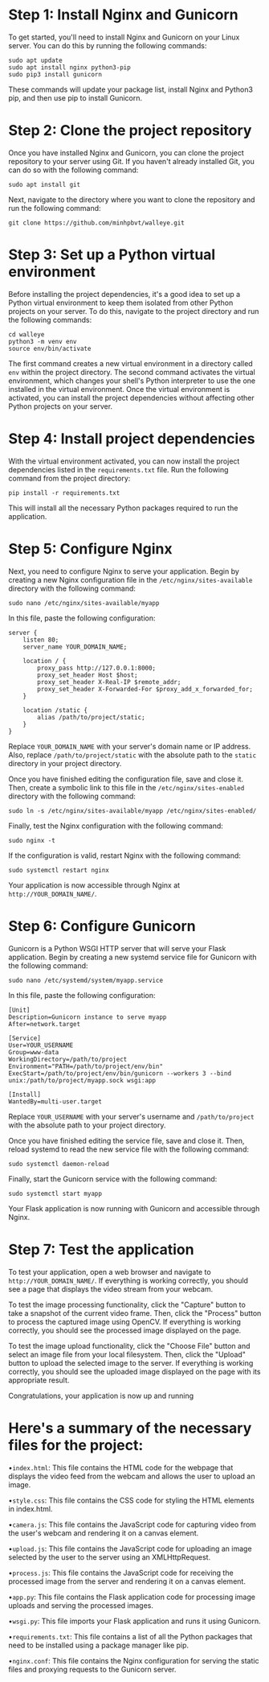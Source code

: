 # Step 1: Install Nginx and Gunicorn

To get started, you'll need to install Nginx and Gunicorn on your Linux server. You can do this by running the following commands:

```
sudo apt update
sudo apt install nginx python3-pip
sudo pip3 install gunicorn
```
These commands will update your package list, install Nginx and Python3 pip, and then use pip to install Gunicorn.
# Step 2: Clone the project repository

Once you have installed Nginx and Gunicorn, you can clone the project repository to your server using Git. If you haven't already installed Git, you can do so with the following command:
```
sudo apt install git
```
Next, navigate to the directory where you want to clone the repository and run the following command:
```
git clone https://github.com/minhpbvt/walleye.git
```
# Step 3: Set up a Python virtual environment

Before installing the project dependencies, it's a good idea to set up a Python virtual environment to keep them isolated from other Python projects on your server. To do this, navigate to the project directory and run the following commands:
```
cd walleye
python3 -m venv env
source env/bin/activate
```
The first command creates a new virtual environment in a directory called `env` within the project directory. The second command activates the virtual environment, which changes your shell's Python interpreter to use the one installed in the virtual environment. Once the virtual environment is activated, you can install the project dependencies without affecting other Python projects on your server.
# Step 4: Install project dependencies

With the virtual environment activated, you can now install the project dependencies listed in the `requirements.txt` file. Run the following command from the project directory:
```
pip install -r requirements.txt
```
This will install all the necessary Python packages required to run the application.
# Step 5: Configure Nginx

Next, you need to configure Nginx to serve your application. Begin by creating a new Nginx configuration file in the `/etc/nginx/sites-available` directory with the following command:

```
sudo nano /etc/nginx/sites-available/myapp
```

In this file, paste the following configuration:
```
server {
    listen 80;
    server_name YOUR_DOMAIN_NAME;

    location / {
        proxy_pass http://127.0.0.1:8000;
        proxy_set_header Host $host;
        proxy_set_header X-Real-IP $remote_addr;
        proxy_set_header X-Forwarded-For $proxy_add_x_forwarded_for;
    }

    location /static {
        alias /path/to/project/static;
    }
}

```
Replace `YOUR_DOMAIN_NAME` with your server's domain name or IP address. Also, replace `/path/to/project/static` with the absolute path to the `static` directory in your project directory.

Once you have finished editing the configuration file, save and close it. Then, create a symbolic link to this file in the `/etc/nginx/sites-enabled` directory with the following command:
```
sudo ln -s /etc/nginx/sites-available/myapp /etc/nginx/sites-enabled/
```
Finally, test the Nginx configuration with the following command:
```
sudo nginx -t
```
If the configuration is valid, restart Nginx with the following command:
```
sudo systemctl restart nginx
```
Your application is now accessible through Nginx at `http://YOUR_DOMAIN_NAME/`.
# Step 6: Configure Gunicorn

Gunicorn is a Python WSGI HTTP server that will serve your Flask application. Begin by creating a new systemd service file for Gunicorn with the following command:
```
sudo nano /etc/systemd/system/myapp.service
```
In this file, paste the following configuration:
```
[Unit]
Description=Gunicorn instance to serve myapp
After=network.target

[Service]
User=YOUR_USERNAME
Group=www-data
WorkingDirectory=/path/to/project
Environment="PATH=/path/to/project/env/bin"
ExecStart=/path/to/project/env/bin/gunicorn --workers 3 --bind unix:/path/to/project/myapp.sock wsgi:app

[Install]
WantedBy=multi-user.target
```
Replace `YOUR_USERNAME` with your server's username and `/path/to/project` with the absolute path to your project directory.

Once you have finished editing the service file, save and close it. Then, reload systemd to read the new service file with the following command:
```
sudo systemctl daemon-reload
```
Finally, start the Gunicorn service with the following command:
```
sudo systemctl start myapp
```
Your Flask application is now running with Gunicorn and accessible through Nginx.
# Step 7: Test the application

To test your application, open a web browser and navigate to `http://YOUR_DOMAIN_NAME/`. If everything is working correctly, you should see a page that displays the video stream from your webcam.

To test the image processing functionality, click the "Capture" button to take a snapshot of the current video frame. Then, click the "Process" button to process the captured image using OpenCV. If everything is working correctly, you should see the processed image displayed on the page.

To test the image upload functionality, click the "Choose File" button and select an image file from your local filesystem. Then, click the "Upload" button to upload the selected image to the server. If everything is working correctly, you should see the uploaded image displayed on the page with its appropriate result.

Congratulations, your application is now up and running

# Here's a summary of the necessary files for the project:

•`index.html`: This file contains the HTML code for the webpage that displays the video feed from the webcam and allows the user to upload an image.

•`style.css`: This file contains the CSS code for styling the HTML elements in index.html.

•`camera.js`: This file contains the JavaScript code for capturing video from the user's webcam and rendering it on a canvas element.

•`upload.js`: This file contains the JavaScript code for uploading an image selected by the user to the server using an XMLHttpRequest.

•`process.js`: This file contains the JavaScript code for receiving the processed image from the server and rendering it on a canvas element.

•`app.py`: This file contains the Flask application code for processing image uploads and serving the processed images.

•`wsgi.py`: This file imports your Flask application and runs it using Gunicorn.

•`requirements.txt`: This file contains a list of all the Python packages that need to be installed using a package manager like pip.

•`nginx.conf`: This file contains the Nginx configuration for serving the static files and proxying requests to the Gunicorn server.
